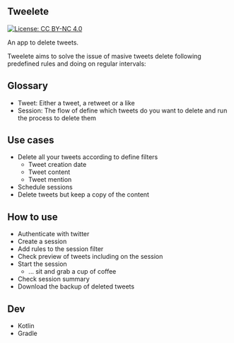 Tweelete
---

[![License: CC BY-NC 4.0](https://licensebuttons.net/l/by-nc/4.0/80x15.png)](https://creativecommons.org/licenses/by-nc/4.0/)

An app to delete tweets.

Tweelete aims to solve the issue of masive tweets delete following predefined rules and doing on regular intervals:


## Glossary

- Tweet: Either a tweet, a retweet or a like
- Session: The flow of define which tweets do you want to delete and run the process to delete them

## Use cases

- Delete all your tweets according to define filters
  - Tweet creation date
  - Tweet content
  - Tweet mention
- Schedule sessions
- Delete tweets but keep a copy of the content

## How to use

- Authenticate with twitter
- Create a session
- Add rules to the session filter
- Check preview of tweets including on the session
- Start the session
  - ... sit and grab a cup of coffee
- Check session summary 
- Download the backup of deleted tweets

## Dev

- Kotlin
- Gradle
